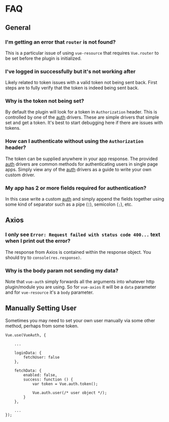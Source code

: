 # FAQ

## General

### I'm getting an error that `router` is not found?

This is a particular issue of using `vue-resource` that requires `Vue.router` to be set before the plugin is initialized.

### I've logged in successfully but it's not working after

Likely related to token issues with a valid token not being sent back. First steps are to fully verify that the token is indeed being sent back.

### Why is the token not being set?

By default the plugin will look for a token in `Authorization` header. This is controlled by one of the [auth](https://github.com/websanova/vue-auth/tree/master/drivers/auth) drivers. These are simple drivers that simple set and get a token. It's best to start debugging here if there are issues with tokens.

### How can I authenticate without using the `Authorization` header?

The token can be supplied anywhere in your app response. The provided [auth](https://github.com/websanova/vue-auth/tree/master/drivers/auth) drivers are common methods for authenticating users in single page apps. Simply view any of the [auth](https://github.com/websanova/vue-auth/tree/master/drivers/auth) drivers as a guide to write your own custom driver.

### My app has 2 or more fields required for authentication?

In this case write a custom [auth](https://github.com/websanova/vue-auth/tree/master/drivers/auth) and simply append the fields together using some kind of separator such as a pipe (`|`), semicolon (`;`), etc.


## Axios

### I only see `Error: Request failed with status code 400...` text when I print out the error?

The response from Axios is contained within the response object. You should try to `console(res.response)`.

### Why is the body param not sending my data?

Note that `vue-auth` simply forwards all the arguments into whatever http plugin/module you are using. So for `vue-axios` it will be a `data` parameter and for `vue-resource` it's a `body` parameter.


## Manually Setting User

Sometimes you may need to set your own user manually via some other method, perhaps from some token.


~~~
Vue.use(VueAuth, {

    ...

    loginData: {
        fetchUser: false
    },

    fetchData: {
        enabled: false,
        success: function () {
            var token = Vue.auth.token();
            
            Vue.auth.user(/* user object */);
        }
    },

    ...
});
~~~
